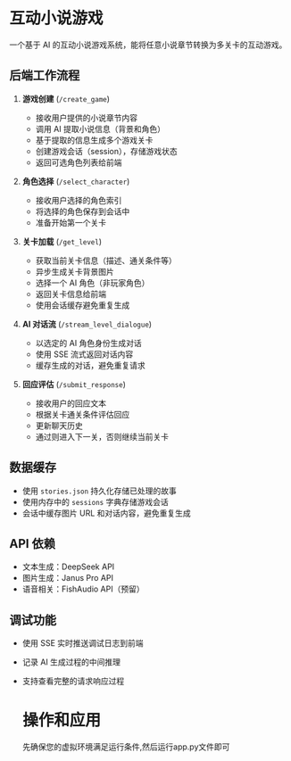 # 互动小说游戏

一个基于 AI 的互动小说游戏系统，能将任意小说章节转换为多关卡的互动游戏。

## 后端工作流程

1. **游戏创建** (`/create_game`)
   - 接收用户提供的小说章节内容
   - 调用 AI 提取小说信息（背景和角色）
   - 基于提取的信息生成多个游戏关卡
   - 创建游戏会话（session），存储游戏状态
   - 返回可选角色列表给前端

2. **角色选择** (`/select_character`)
   - 接收用户选择的角色索引
   - 将选择的角色保存到会话中
   - 准备开始第一个关卡

3. **关卡加载** (`/get_level`)
   - 获取当前关卡信息（描述、通关条件等）
   - 异步生成关卡背景图片
   - 选择一个 AI 角色（非玩家角色）
   - 返回关卡信息给前端
   - 使用会话缓存避免重复生成

4. **AI 对话流** (`/stream_level_dialogue`)
   - 以选定的 AI 角色身份生成对话
   - 使用 SSE 流式返回对话内容
   - 缓存生成的对话，避免重复请求

5. **回应评估** (`/submit_response`)
   - 接收用户的回应文本
   - 根据关卡通关条件评估回应
   - 更新聊天历史
   - 通过则进入下一关，否则继续当前关卡

## 数据缓存

- 使用 `stories.json` 持久化存储已处理的故事
- 使用内存中的 `sessions` 字典存储游戏会话
- 会话中缓存图片 URL 和对话内容，避免重复生成

## API 依赖

- 文本生成：DeepSeek API
- 图片生成：Janus Pro API
- 语音相关：FishAudio API（预留）

## 调试功能

- 使用 SSE 实时推送调试日志到前端
- 记录 AI 生成过程的中间推理
- 支持查看完整的请求响应过程

  # 操作和应用
  先确保您的虚拟环境满足运行条件,然后运行app.py文件即可
  
